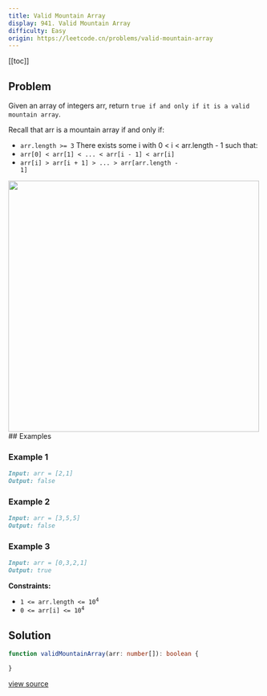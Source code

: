 ```yaml
---
title: Valid Mountain Array
display: 941. Valid Mountain Array
difficulty: Easy
origin: https://leetcode.cn/problems/valid-mountain-array
---
```


[[toc]]

## Problem

Given an array of integers arr, return `true if and only if it is a valid mountain array`.

Recall that arr is a mountain array if and only if:

- <code>arr.length &gt;= 3</code>
There exists some i with 0 &lt; i &lt; arr.length - 1 such that:
- <code>arr[0] &lt; arr[1] &lt; ... &lt; arr[i - 1] &lt; arr[i] </code>
- <code>arr[i] &gt; arr[i + 1] &gt; ... &gt; arr[arr.length - 1]</code>

<img src="https://assets.leetcode.com/uploads/2019/10/20/hint_valid_mountain_array.png" width="500" />
## Examples

### Example 1

```md
Input: arr = [2,1]
Output: false
```

### Example 2

```md
Input: arr = [3,5,5]
Output: false
```

### Example 3

```md
Input: arr = [0,3,2,1]
Output: true
```

**Constraints:**

- <code>1 &lt;= arr.length &lt;= 10<sup>4</sup></code>
- <code>0 &lt;= arr[i] &lt;= 10<sup>4</sup></code>

## Solution

```ts
function validMountainArray(arr: number[]): boolean {

}
```

[view source](https://leetcode.cn/problems/valid-mountain-array)
